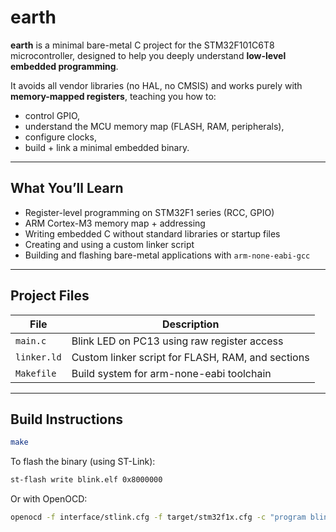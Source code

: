 # earth

**earth** is a minimal bare-metal C project for the STM32F101C6T8 microcontroller, designed to help you deeply understand **low-level embedded programming**.

It avoids all vendor libraries (no HAL, no CMSIS) and works purely with **memory-mapped registers**, teaching you how to:
- control GPIO,
- understand the MCU memory map (FLASH, RAM, peripherals),
- configure clocks,
- build + link a minimal embedded binary.

---

## What You’ll Learn

- Register-level programming on STM32F1 series (RCC, GPIO)
- ARM Cortex-M3 memory map + addressing
- Writing embedded C without standard libraries or startup files
- Creating and using a custom linker script
- Building and flashing bare-metal applications with `arm-none-eabi-gcc`

---

## Project Files

| File         | Description                                      |
|-------------|---------------------------------------------------|
| `main.c`    | Blink LED on PC13 using raw register access       |
| `linker.ld` | Custom linker script for FLASH, RAM, and sections |
| `Makefile`  | Build system for arm-none-eabi toolchain          |

---

## Build Instructions

```bash
make
```

To flash the binary (using ST-Link):
```bash
st-flash write blink.elf 0x8000000
```

Or with OpenOCD:
```bash
openocd -f interface/stlink.cfg -f target/stm32f1x.cfg -c "program blink.elf verify reset exit"
```
